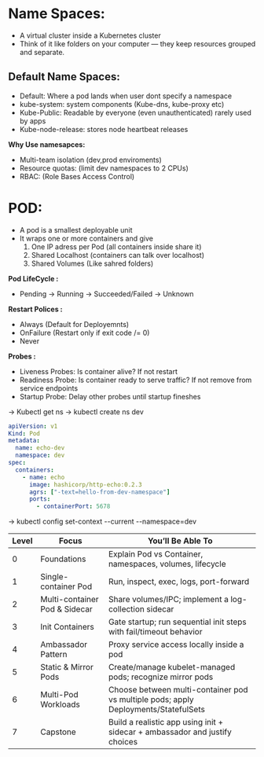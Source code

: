 # Name Spaces:
- A virtual cluster inside a Kubernetes cluster
-  Think of it like folders on your computer — they keep resources grouped and separate.

## Default Name Spaces:
- Default: Where a pod lands when user dont specify a namespace
- kube-system: system components (Kube-dns, kube-proxy etc)
- Kube-Public: Readable by everyone (even unauthenticated) rarely used by apps
- Kube-node-release: stores node heartbeat releases

**Why Use namesapces:**
- Multi-team isolation (dev,prod enviroments)
- Resource quotas: (limit dev namespaces to 2 CPUs)
- RBAC: (Role Bases Access Control)

# POD:
- A pod is a smallest deployable unit
- It wraps one or more containers and give
    1. One IP adress per Pod (all containers inside share it)
    2. Shared Localhost (containers can talk over localhost)
    3. Shared Volumes (Like sahred folders)

**Pod LifeCycle :**
- Pending -> Running -> Succeeded/Failed -> Unknown

**Restart Polices :**
- Always (Default for Deployemnts)
- OnFailure (Restart only if exit code /= 0)
- Never

**Probes :**
- Liveness Probes: Is container alive? If not restart
- Readiness Probe: Is container ready to serve traffic? If not remove from service endpoints
- Startup Probe: Delay other probes until startup fineshes

-> Kubectl get ns
-> kubectl create ns dev


``` yml
apiVersion: v1
Kind: Pod
metadata:
  name: echo-dev
  namespace: dev
spec:
  containers:
    - name: echo
      image: hashicorp/http-echo:0.2.3
      agrs: ["-text=hello-from-dev-namespace"]
      ports:
        - containerPort: 5678

```

-> kubectl config set-context --current --namespace=dev











































| Level | Focus                         | You’ll Be Able To                                                                   |
| ----- | ----------------------------- | ----------------------------------------------------------------------------------- |
| 0     | Foundations                   | Explain Pod vs Container, namespaces, volumes, lifecycle                            |
| 1     | Single-container Pod          | Run, inspect, exec, logs, port-forward                                              |
| 2     | Multi-container Pod & Sidecar | Share volumes/IPC; implement a log-collection sidecar                               |
| 3     | Init Containers               | Gate startup; run sequential init steps with fail/timeout behavior                  |
| 4     | Ambassador Pattern            | Proxy service access locally inside a pod                                           |
| 5     | Static & Mirror Pods          | Create/manage kubelet-managed pods; recognize mirror pods                           |
| 6     | Multi-Pod Workloads           | Choose between multi-container pod vs multiple pods; apply Deployments/StatefulSets |
| 7     | Capstone                      | Build a realistic app using init + sidecar + ambassador and justify choices         |
